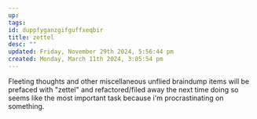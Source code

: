 ```yaml
---
up: 
tags: 
id: duppfyganzgifguffxeqbir
title: zettel
desc: ""
updated: Friday, November 29th 2024, 5:56:44 pm
created: Monday, March 11th 2024, 3:05:54 pm
---
```

Fleeting thoughts and other miscellaneous unflied braindump items will be prefaced with "zettel" and refactored/filed away the next time doing so seems like the most important task because i'm procrastinating on something.